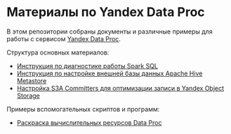 # Материалы по Yandex Data Proc

В этом репозитории собраны документы и различные примеры для работы с сервисом [Yandex Data Proc](https://cloud.yandex.ru/services/data-proc).

Структура основных материалов:
* [Инструкция по диагностике работы Spark SQL](dataproc-spark-diag/README.md)
* [Инструкция по настройке внешней базы данных Apache Hive Metastore](dataproc-hive/hive-metastore.md)
* [Настройка S3A Committers для оптимизации записи в Yandex Object Storage](dataproc-s3a-committers/README.md)

Примеры вспомогательных скриптов и программ:
* [Раскраска вычислительных ресурсов Data Proc](dp-compute-colorizer/)
